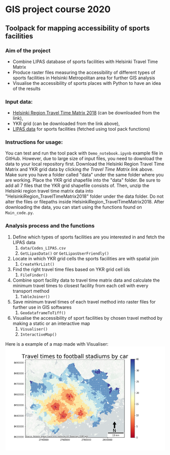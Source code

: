 # GIS project course 2020

## Toolpack for mapping accessibility of sports facilities

### Aim of the project

* Combine LIPAS database of sports facilities with Helsinki Travel Time Matrix
* Produce raster files measuring the accessibility of different types of sports facilities in Helsinki Metropolitan area for further GIS analysis
* Visualise the accessibility of sports places with Python to have an idea of the results

### Input data: 

- [Helsinki Region Travel Time Matrix 2018](https://blogs.helsinki.fi/accessibility/helsinki-region-travel-time-matrix-2018/) (can be downloaded from the link), 
- YKR grid (can be downloaded from the link above), 
- [LIPAS data](https://www.lipas.fi/liikuntapaikat) for sports facilities (fetched using tool pack functions)

### Instructions for usage:

You can test and run the tool pack with `Demo_notebook.ipynb` example file in GitHub. However, due to large size of input files, you need to download the data to your local repository first. Download the Helsinki Region Travel Time Matrix and YKR grid data by clicking *the Travel Time Matrix link* above. Make sure you have a folder called "data" under the same folder where you are working. Place the YKR grid shapefile into the "data" folder. Be sure to add all 7 files that the YKR grid shapefile consists of. Then, unzip the Helsinki region travel time matrix data into "HelsinkiRegion_TravelTimeMatrix2018" folder under the data folder.  Do not alter the files or filepaths inside HelsinkiRegion_TravelTimeMatrix2018. After downloading the data, you can start using the functions found on `Main_code.py`.

### Analysis process and the functions

1. Define which types of sports facilities are you interested in and fetch the LIPAS data 
      1. `data/Codes_LIPAS.csv`
      2. `GetLipasData()` or `GetLipasUserFriendly()`
2. Locate in which YKR grid cells the sports facilities are with spatial join
      1. `CreateYkrList()`
3. Find the right travel time files based on YKR grid cell ids
      1. `FileFinder()`
4. Combine sport facility data to travel time matrix data and calculate the minimum travel times to closest facility from each cell with every transport method
      1. `TableJoiner()`
5. Save minimum travel times of each travel method into raster files for further use in GIS softwares
      1. `GeodataframeToTiff()`
6. Visualise the accessibility of sport facilities by chosen travel method by making a static or an interactive map
      1. `Visualiser()`
      2. `InteractiveMap()`

Here is a example of a map made with Visualiser:
![](outputs/output_examples/traveltimesmin_t_car_m.png)
